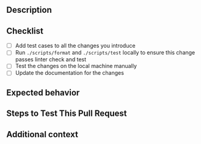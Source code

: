 <!--
Thanks for sending a pull request!
Please fill in the following content to let us know better about this change.
-->

## Description
<!-- Describe what the change is -->


## Checklist

- [ ] Add test cases to all the changes you introduce
- [ ] Run `./scripts/format` and `./scripts/test` locally to ensure this change passes linter check and test
- [ ] Test the changes on the local machine manually
- [ ] Update the documentation for the changes

## Expected behavior
<!-- A clear and concise description of what you expected to happen -->


## Steps to Test This Pull Request
<!-- Steps to reproduce the behavior:
1. ...
2. ...
3. ... -->


## Additional context
<!-- Add any other RELATED ISSUE, context or screenshots about the pull request here. -->

